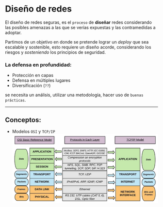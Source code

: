 # Diseño de redes

El diseño de redes seguras, es el `proceso` de **diseñar** redes considerando las posibles amenazas a las que se verías expuestas y las contramedidas a adoptar.

Partimos de un objetivo en donde se pretende lograr un _deploy_ que sea escalable y sostenible, esto requiere un diseño acorde, considerando los riesgos y _sosteniendo_ los principios de seguridad.

### La defensa en profundidad:

- Protección en capas
- Defensa en múltiples lugares
- Diversificación (`??`)

se necesita un análisis, utilizar una metodología, hacer uso de `buenas prácticas`.

---

## Conceptos:

- Modelos `OSI` y `TCP/IP`
  ![Comparación modelos OSI y TCP IP](../images//osi-tcp-compare.png)
